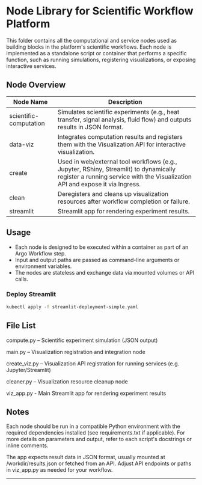 # Node Library for Scientific Workflow Platform

This folder contains all the computational and service nodes used as building blocks in the platform's scientific workflows. Each node is implemented as a standalone script or container that performs a specific function, such as running simulations, registering visualizations, or exposing interactive services.

## Node Overview

| Node Name             | Description                                                    |
|-----------------------|----------------------------------------------------------------|
| scientific-computation| Simulates scientific experiments (e.g., heat transfer, signal analysis, fluid flow) and outputs results in JSON format. |
| data-viz              | Integrates computation results and registers them with the Visualization API for interactive visualization. |
| create                | Used in web/external tool workflows (e.g., Jupyter, RShiny, Streamlit) to dynamically register a running service with the Visualization API and expose it via Ingress. |
| clean                 | Deregisters and cleans up visualization resources after workflow completion or failure. |
| streamlit             | Streamlit app for rendering experiment results. |


## Usage

- Each node is designed to be executed within a container as part of an Argo Workflow step.
- Input and output paths are passed as command-line arguments or environment variables.
- The nodes are stateless and exchange data via mounted volumes or API calls.

### Deploy Streamlit
```bash
kubectl apply -f streamlit-deployment-simple.yaml
```

## File List
compute.py – Scientific experiment simulation (JSON output)

main.py – Visualization registration and integration node

create_viz.py – Visualization API registration for running services (e.g. Jupyter/Streamlit)

cleaner.py – Visualization resource cleanup node

viz_app.py - Main Streamlit app for rendering experiment results

## Notes
Each node should be run in a compatible Python environment with the required dependencies installed (see requirements.txt if applicable).
For more details on parameters and output, refer to each script's docstrings or inline comments.

The app expects result data in JSON format, usually mounted at /workdir/results.json or fetched from an API.
Adjust API endpoints or paths in viz_app.py as needed for your workflow.

---

